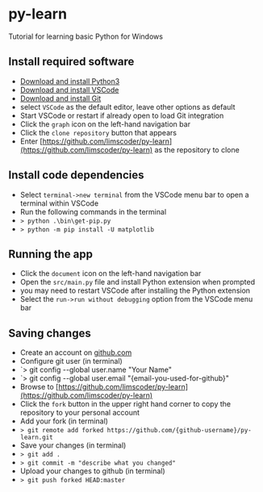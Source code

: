 # py-learn

Tutorial for learning basic Python for Windows

## Install required software

* [Download and install Python3](https://www.python.org/downloads/windows/)
* [Download and install VSCode](https://code.visualstudio.com/Download)
* [Download and install Git](https://gitforwindows.org/)
 * select `VSCode` as the default editor, leave other options as default
* Start VSCode or restart if already open to load Git integration
* Click the `graph` icon on the left-hand navigation bar
* Click the `clone repository` button that appears
* Enter [https://github.com/limscoder/py-learn](https://github.com/limscoder/py-learn) as the repository to clone

## Install code dependencies

* Select `terminal->new terminal` from the VSCode menu bar to open a terminal within VSCode
* Run the following commands in the terminal
 * `> python .\bin\get-pip.py`
 * `> python -m pip install -U matplotlib`

## Running the app

* Click the `document` icon on the left-hand navigation bar
* Open the `src/main.py` file and install Python extension when prompted
 * you may need to restart VSCode after installing the Python extension
* Select the `run->run without debugging` option from the VSCode menu bar

## Saving changes

* Create an account on [github.com](https://github.com/)
* Configure git user (in terminal)
 * `> git config --global user.name "Your Name"
 * `> git config --global user.email "{email-you-used-for-github}"
* Browse to [https://github.com/limscoder/py-learn](https://github.com/limscoder/py-learn)
* Click the `fork` button in the upper right hand corner to copy the repository to your personal account
* Add your fork (in terminal)
 * `> git remote add forked https://github.com/{github-username}/py-learn.git`
* Save your changes (in terminal)
 * `> git add .`
 * `> git commit -m "describe what you changed"`
* Upload your changes to github (in terminal)
 * `> git push forked HEAD:master`
